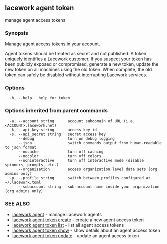 ## lacework agent token

manage agent access tokens

### Synopsis

Manage agent access tokens in your account.

Agent tokens should be treated as secret and not published. A token uniquely identifies
a Lacework customer. If you suspect your token has been publicly exposed or compromised,
generate a new token, update the new token on all machines using the old token. When
complete, the old token can safely be disabled without interrupting Lacework services.

### Options

```
  -h, --help   help for token
```

### Options inherited from parent commands

```
  -a, --account string      account subdomain of URL (i.e. <ACCOUNT>.lacework.net)
  -k, --api_key string      access key id
  -s, --api_secret string   secret access key
      --debug               turn on debug logging
      --json                switch commands output from human-readable to json format
      --nocache             turn off caching
      --nocolor             turn off colors
      --noninteractive      turn off interactive mode (disable spinners, prompts, etc.)
      --organization        access organization level data sets (org admins only)
  -p, --profile string      switch between profiles configured at ~/.lacework.toml
      --subaccount string   sub-account name inside your organization (org admins only)
```

### SEE ALSO

* [lacework agent](lacework_agent.md)	 - manage Lacework agents
* [lacework agent token create](lacework_agent_token_create.md)	 - create a new agent access token
* [lacework agent token list](lacework_agent_token_list.md)	 - list all agent access tokens
* [lacework agent token show](lacework_agent_token_show.md)	 - show details about an agent access token
* [lacework agent token update](lacework_agent_token_update.md)	 - update an agent access token

